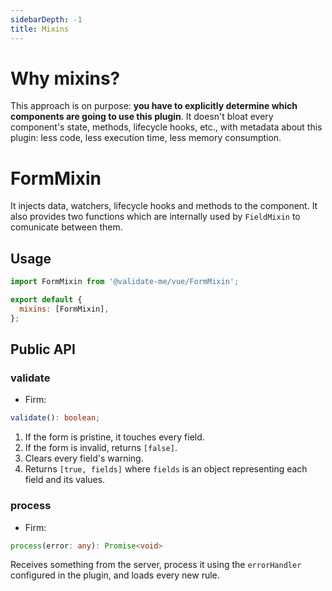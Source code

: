 ```yaml
---
sidebarDepth: -1
title: Mixins
---
```


# Why mixins?

This approach is on purpose: **you have to explicitly determine which components are going to use this plugin**. It doesn't bloat every component's state, methods, lifecycle hooks, etc., with metadata about this plugin: less code, less execution time, less memory consumption.

# FormMixin

It injects data, watchers, lifecycle hooks and methods to the component. It also provides two functions which are internally used by `FieldMixin` to comunicate between them.

## Usage

```js
import FormMixin from '@validate-me/vue/FormMixin';

export default {
  mixins: [FormMixin],
};
```

## Public API

### validate

- Firm:

```ts
validate(): boolean;
```

1. If the form is pristine, it touches every field.
2. If the form is invalid, returns `[false]`.
3. Clears every field's warning.
4. Returns `[true, fields]` where `fields` is an object representing each field and its values.

### process

- Firm:

```ts
process(error: any): Promise<void>
```

Receives something from the server, process it using the `errorHandler` configured in the plugin, and loads every new rule.
